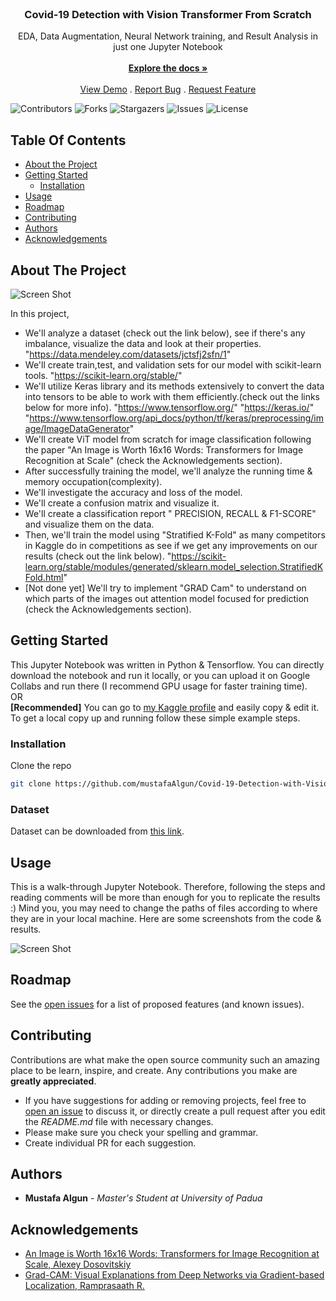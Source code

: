 <br/>
<p align="center">
  <h3 align="center">Covid-19 Detection with Vision Transformer From Scratch</h3>

  <p align="center">
    EDA, Data Augmentation, Neural Network training, and Result Analysis in just one Jupyter Notebook
    <br/>
    <br/>
    <a href="https://github.com/mustafaAlgun/Covid-19-Detection-with-Vision-Transformer"><strong>Explore the docs »</strong></a>
    <br/>
    <br/>
    <a href="https://github.com/mustafaAlgun/Covid-19-Detection-with-Vision-Transformer">View Demo</a>
    .
    <a href="https://github.com/mustafaAlgun/Covid-19-Detection-with-Vision-Transformer/issues">Report Bug</a>
    .
    <a href="https://github.com/mustafaAlgun/Covid-19-Detection-with-Vision-Transformer/issues">Request Feature</a>
  </p>
</p>

![Contributors](https://img.shields.io/github/contributors/mustafaAlgun/Covid-19-Detection-with-Vision-Transformer?color=dark-green) ![Forks](https://img.shields.io/github/forks/mustafaAlgun/Covid-19-Detection-with-Vision-Transformer?style=social) ![Stargazers](https://img.shields.io/github/stars/mustafaAlgun/Covid-19-Detection-with-Vision-Transformer?style=social) ![Issues](https://img.shields.io/github/issues/mustafaAlgun/Covid-19-Detection-with-Vision-Transformer) ![License](https://img.shields.io/github/license/mustafaAlgun/Covid-19-Detection-with-Vision-Transformer) 

## Table Of Contents

* [About the Project](#about-the-project)
* [Getting Started](#getting-started)
  * [Installation](#installation)
* [Usage](#usage)
* [Roadmap](#roadmap)
* [Contributing](#contributing)
* [Authors](#authors)
* [Acknowledgements](#acknowledgements)

## About The Project

![Screen Shot](https://upload.wikimedia.org/wikipedia/commons/thumb/3/3e/Vision_Transformer.gif/450px-Vision_Transformer.gif)

In this project, 

* We'll analyze a dataset (check out the link below), see if there's any imbalance, visualize the data and look at their properties.
"https://data.mendeley.com/datasets/jctsfj2sfn/1"
* We'll create train,test, and validation sets for our model with scikit-learn tools.
"https://scikit-learn.org/stable/"
* We'll utilize Keras library and its methods extensively to convert the data into tensors to be able to work with them efficiently.(check out the links below for more info).
"https://www.tensorflow.org/"
"https://keras.io/"
"https://www.tensorflow.org/api_docs/python/tf/keras/preprocessing/image/ImageDataGenerator"
* We'll create ViT model from scratch for image classification following the paper "An Image is Worth 16x16 Words: Transformers for Image Recognition at Scale" (check the Acknowledgements section).
* After successfully training the model, we'll analyze the running time & memory occupation(complexity).
* We'll investigate the accuracy and loss of the model.
* We'll create a confusion matrix and visualize it.
* We'll create a classification report " PRECISION, RECALL & F1-SCORE" and visualize them on the data.
* Then, we'll train the model using "Stratified K-Fold" as many competitors in Kaggle do in competitions as see if we get any improvements on our results (check out the link below).
"https://scikit-learn.org/stable/modules/generated/sklearn.model_selection.StratifiedKFold.html"
* [Not done yet] We'll try to implement "GRAD Cam" to understand on which parts of the images out attention model focused for prediction (check the Acknowledgements section).

## Getting Started

This Jupyter Notebook was written in Python & Tensorflow. You can directly download the notebook and run it locally, or you can upload it on Google Collabs and run there (I recommend GPU usage for faster training time). <br />
OR  <br />
**[Recommended]** You can go to [my Kaggle profile](https://www.kaggle.com/mustafaalgun/covid-detection-with-vision-transformer) and easily copy & edit it. 
To get a local copy up and running follow these simple example steps.



### Installation

Clone the repo

```sh
git clone https://github.com/mustafaAlgun/Covid-19-Detection-with-Vision-Transformer.git
```
### Dataset

Dataset can be downloaded from [this link](https://data.mendeley.com/datasets/jctsfj2sfn/1).

## Usage

This is a walk-through Jupyter Notebook. Therefore, following the steps and reading comments will be more than enough for you to replicate the results :) Mind you, you may need to change the paths of files according to where they are in your local machine. Here are some screenshots from the code & results.


![Screen Shot](https://github.com/mustafaAlgun/Covid-19-Detection-with-Vision-Transformer/blob/main/Screenshots/gif.gif?raw=true)


## Roadmap

See the [open issues](https://github.com/mustafaAlgun/Covid-19-Detection-with-Vision-Transformer/issues) for a list of proposed features (and known issues).

## Contributing

Contributions are what make the open source community such an amazing place to be learn, inspire, and create. Any contributions you make are **greatly appreciated**.
* If you have suggestions for adding or removing projects, feel free to [open an issue](https://github.com/mustafaAlgun/Covid-19-Detection-with-Vision-Transformer/issues/new) to discuss it, or directly create a pull request after you edit the *README.md* file with necessary changes.
* Please make sure you check your spelling and grammar.
* Create individual PR for each suggestion.

## Authors

* **Mustafa Algun** - *Master's Student at University of Padua*

## Acknowledgements

* [An Image is Worth 16x16 Words: Transformers for Image Recognition at Scale, Alexey Dosovitskiy](https://arxiv.org/abs/2010.11929)
* [Grad-CAM: Visual Explanations from Deep Networks via Gradient-based Localization, Ramprasaath R.](https://arxiv.org/abs/1610.02391?source=post_page---------------------------)
